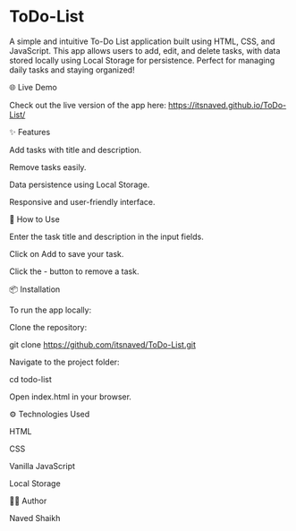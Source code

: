 # ToDo-List
A simple and intuitive To-Do List application built using HTML, CSS, and JavaScript. This app allows users to add, edit, and delete tasks, with data stored locally using Local Storage for persistence. Perfect for managing daily tasks and staying organized!

🌐 Live Demo

Check out the live version of the app here: https://itsnaved.github.io/ToDo-List/

✨ Features

Add tasks with title and description.

Remove tasks easily.

Data persistence using Local Storage.

Responsive and user-friendly interface.

🚀 How to Use

Enter the task title and description in the input fields.

Click on Add to save your task.

Click the - button to remove a task.

📦 Installation

To run the app locally:

Clone the repository:

git clone https://github.com/itsnaved/ToDo-List.git

Navigate to the project folder:

cd todo-list

Open index.html in your browser.

⚙️ Technologies Used

HTML

CSS

Vanilla JavaScript

Local Storage

🧑‍💻 Author

Naved Shaikh
